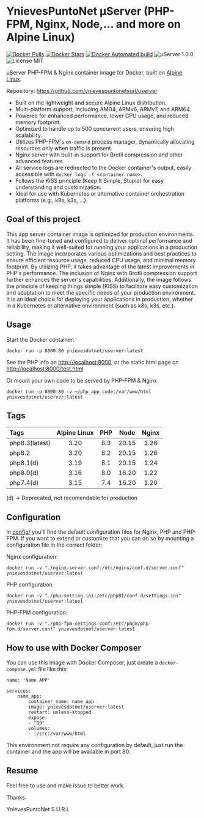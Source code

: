 # YnievesPuntoNet µServer (PHP-FPM, Nginx, Node,... and more on Alpine Linux)

[![Docker Pulls](https://img.shields.io/docker/pulls/ynievesdotnet/userver.svg)](https://hub.docker.com/r/ynievesdotnet/userver/)
[![Docker Stars](https://img.shields.io/docker/stars/ynievesdotnet/userver.svg)](https://hub.docker.com/r/ynievesdotnet/userver/)
[![Docker Automated build](https://img.shields.io/docker/automated/ynievesdotnet/userver.svg)](https://hub.docker.com/r/ynievesdotnet/userver/)
![µServer 1.0.0](https://img.shields.io/badge/µServer-1.0.0-brightgreen.svg)
![License MIT](https://img.shields.io/badge/license-MIT-blue.svg)

µServer PHP-FPM & Nginx container image for Docker, built on [Alpine Linux](https://www.alpinelinux.org/).

Repository: <https://github.com/ynievespuntonetsurl/userver>

* Built on the lightweight and secure Alpine Linux distribution.
* Multi-platform support, including AMD4, ARMv6, ARMv7, and ARM64.
* Powered for enhanced performance, lower CPU usage, and reduced memory footprint.
* Optimized to handle up to 500 concurrent users, ensuring high scalability.
* Utilizes PHP-FPM's `on-demand` process manager, dynamically allocating resources only when traffic is present.
* Nginx server with built-in support for Brotli compression and other advanced features.
* All service logs are redirected to the Docker container's output, easily accessible with `docker logs -f <container name>`.
* Follows the KISS principle (Keep It Simple, Stupid) for easy understanding and customization.
* Ideal for use with Kubernetes or alternative container orchestration platforms (e.g., k8s, k3s, ...).

## Goal of this project

This app server container image is optimized for production environments. It has been fine-tuned and configured to deliver optimal performance and reliability, making it well-suited for running your applications in a production setting. The image incorporates various optimizations and best practices to ensure efficient resource usage, reduced CPU usage, and minimal memory footprint. By utilizing PHP, it takes advantage of the latest improvements in PHP's performance. The inclusion of Nginx with Brotli compression support further enhances the server's capabilities. Additionally, the image follows the principle of keeping things simple (KISS) to facilitate easy customization and adaptation to meet the specific needs of your production environment. It is an ideal choice for deploying your applications in production, whether in a Kubernetes or alternative environment (such as k8s, k3s, etc.).

## Usage

Start the Docker container:

    docker run -p 8000:80 ynievesdotnet/userver:latest

See the PHP info on <http://localhost:8000>, or the static html page on <http://localhost:8000/test.html>

Or mount your own code to be served by PHP-FPM & Nginx

    docker run -p 8000:80 -v ~/php_app_code:/var/www/html ynievesdotnet/userver:latest

## Tags

| Tags          | Alpine Linux | PHP | Node  | Nginx |
|:--------------|:------------:|:---:|:-----:|:-----:|
|php8.3(latest) |     3.20     | 8.3 | 20.15 | 1.26  |
|php8.2         |     3.20     | 8.2 | 20.15 | 1.26  |
|php8.1(d)      |     3.19     | 8.1 | 20.15 | 1.24  |
|php8.0(d)      |     3.16     | 8.0 | 16.20 | 1.22  |
|php7.4(d)      |     3.15     | 7.4 | 16.20 | 1.20  |

(d) -> Deprecated, not recomendable for production

## Configuration

In [config/](config/) you'll find the default configuration files for Nginx, PHP and PHP-FPM.
If you want to extend or customize that you can do so by mounting a configuration file in the correct folder;

Nginx configuration:

    docker run -v "./nginx-server.conf:/etc/nginx/conf.d/server.conf" ynievesdotnet/userver:latest

PHP configuration:

    docker run -v "./php-setting.ini:/etc/php81/conf.d/settings.ini" ynievesdotnet/userver:latest

PHP-FPM configuration:

    docker run -v "./php-fpm-settings.conf:/etc/php8/php-fpm.d/server.conf" ynievesdotnet/userver:latest

## How to use with Docker Composer

You can use this image with Docker Composer, just create a `docker-compose.yml` file like this:

    name: 'Name APP'

    services:
        name_app:
            container_name: name_app
            image: ynievesdotnet/userver:latest
            restart: unless-stopped
            expose:
            - "80"
            volumes:
            - ./src:/var/www/html

This environment not require any configuration by default, just run the container and the app will be available in port 80.

## Resume

Feel free to use and make issue to better work.

Thanks.

YnievesPuntoNet S.U.R.L
